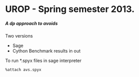 UROP - Spring semester 2013.
=================
##### A dp approach to avoids
Two versions
* Sage
* Cython
Benchmark results in out

To run \*.spyx files in sage interpreter

    %attach avs.spyx


